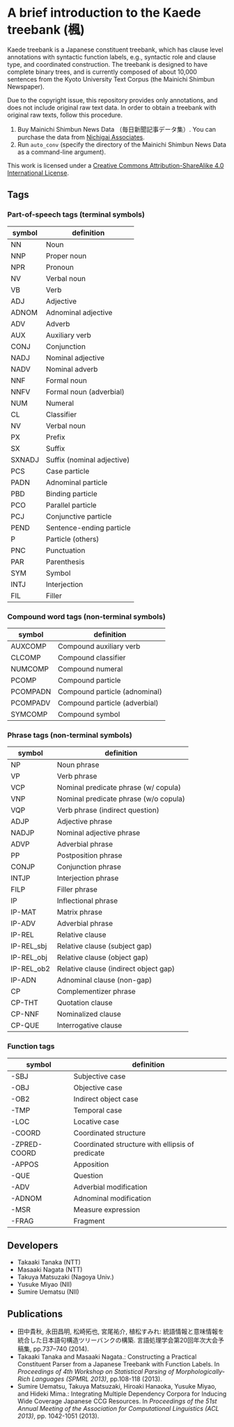 # A brief introduction to the Kaede treebank (楓)

Kaede treebank is a Japanese constituent treebank,
which has clause level annotations with syntactic function labels,
e.g., syntactic role and clause type, and coordinated construction.
The treebank is designed to have complete binary trees, and
is currently composed of about 10,000 sentences from 
the Kyoto University Text Corpus (the Mainichi Shimbun Newspaper).

Due to the copyright issue, this repository provides only annotations, and does not include original raw text data.  In order to obtain a treebank with original raw texts, follow this procedure.

1. Buy Mainichi Shimbun News Data （毎日新聞記事データ集）.  You can purchase the data from [Nichigai Associates](https://www.nichigai.co.jp/sales/corpus.html).
2. Run `auto_conv` (specify the directory of the Mainichi Shimbun News Data as a command-line argument).

This work is licensed under a [Creative Commons Attribution-ShareAlike 4.0 International License](http://creativecommons.org/licenses/by-sa/4.0/).

## Tags

### Part-of-speech tags (terminal symbols)

symbol | definition
------------ | -------------
NN  | Noun
NNP | Proper noun
NPR | Pronoun
NV | Verbal noun
VB  | Verb
ADJ | Adjective
ADNOM | Adnominal adjective
ADV | Adverb
AUX | Auxiliary verb
CONJ | Conjunction
NADJ | Nominal adjective
NADV | Nominal adverb
NNF  | Formal noun
NNFV | Formal noun (adverbial)
NUM  | Numeral
CL | Classifier
NV   | Verbal noun
PX | Prefix
SX | Suffix
SXNADJ | Suffix (nominal adjective)
PCS | Case particle
PADN | Adnominal particle
PBD  | Binding particle
PCO  | Parallel particle
PCJ  | Conjunctive particle
PEND | Sentence-ending particle
P  | Particle (others)
PNC | Punctuation
PAR | Parenthesis
SYM | Symbol
INTJ | Interjection
FIL | Filler

### Compound word tags (non-terminal symbols)

symbol | definition
------------ | -------------
AUXCOMP | Compound auxiliary verb
CLCOMP  | Compound classifier
NUMCOMP | Compound numeral
PCOMP   | Compound particle
PCOMPADN | Compound particle (adnominal)
PCOMPADV | Compound particle (adverbial)
SYMCOMP | Compound symbol


### Phrase tags (non-terminal symbols)

symbol | definition
------------ | -------------
NP | Noun phrase
VP | Verb phrase
VCP | Nominal predicate phrase (w/ copula)
VNP | Nominal predicate phrase (w/o copula)
VQP | Verb phrase (indirect question)
ADJP | Adjective phrase
NADJP | Nominal adjective phrase
ADVP | Adverbial phrase
PP | Postposition phrase
CONJP | Conjunction phrase
INTJP | Interjection phrase
FILP | Filler phrase
IP  | Inflectional phrase
IP-MAT  | Matrix phrase
IP-ADV  | Adverbial phrase
IP-REL  | Relative clause
IP-REL_sbj  | Relative clause (subject gap)
IP-REL_obj  | Relative clause (object gap)
IP-REL_ob2  | Relative clause (indirect object gap)
IP-ADN  | Adnominal clause (non-gap)
CP  | Complementizer phrase
CP-THT  | Quotation clause
CP-NNF | Nominalized clause
CP-QUE | Interrogative clause



### Function tags 

symbol | definition
------------ | -------------
-SBJ | Subjective case
-OBJ | Objective case
-OB2 | Indirect object case
-TMP | Temporal case
-LOC | Locative case
-COORD | Coordinated structure
-ZPRED-COORD | Coordinated structure with ellipsis of predicate
-APPOS | Apposition
-QUE  | Question
-ADV | Adverbial modification
-ADNOM | Adnominal modification
-MSR | Measure expression
-FRAG | Fragment

## Developers

- Takaaki Tanaka (NTT)
- Masaaki Nagata (NTT)
- Takuya Matsuzaki (Nagoya Univ.)
- Yusuke Miyao (NII)
- Sumire Uematsu (NII)

## Publications

- 田中貴秋, 永田昌明, 松崎拓也, 宮尾祐介, 植松すみれ: 統語情報と意味情報を統合した日本語句構造ツリーバンクの構築. 言語処理学会第20回年次大会予稿集, pp.737–740 (2014).
- Takaaki Tanaka and Masaaki Nagata.: Constructing a Practical Constituent Parser from a Japanese Treebank with Function Labels. In *Proceedings of 4th Workshop on Statistical Parsing of Morphologically-Rich Languages (SPMRL 2013)*, pp.108-118 (2013).
- Sumire Uematsu, Takuya Matsuzaki, Hiroaki Hanaoka, Yusuke Miyao, and Hideki Mima.: Integrating Multiple Dependency Corpora for Inducing Wide Coverage Japanese CCG Resources. In *Proceedings of the 51st Annual Meeting of the Association for Computational Linguistics (ACL 2013)*, pp. 1042-1051 (2013).
